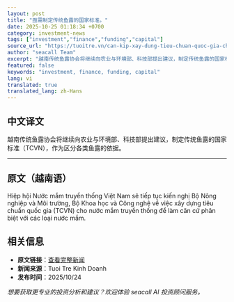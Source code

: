 ```yaml
---
layout: post
title: "亟需制定传统鱼露的国家标准。"
date: 2025-10-25 01:18:34 +0700
category: investment-news
tags: ["investment","finance","funding","capital"]
source_url: "https://tuoitre.vn/can-kip-xay-dung-tieu-chuan-quoc-gia-cho-nuoc-mam-truyen-thong-20251024184648675.htm"
author: "seacall Team"
excerpt: "越南传统鱼露协会将继续向农业与环境部、科技部提出建议，制定传统鱼露的国家标准（TCVN），作为区分各类鱼露的依据。..."
featured: false
keywords: "investment, finance, funding, capital"
lang: vi
translated: true
translated_lang: zh-Hans
---
```


## 中文译文

越南传统鱼露协会将继续向农业与环境部、科技部提出建议，制定传统鱼露的国家标准（TCVN），作为区分各类鱼露的依据。

---

## 原文（越南语）

Hiệp hội Nước mắm truyền thống Việt Nam sẽ tiếp tục kiến nghị Bộ Nông nghiệp và Môi trường, Bộ Khoa học và Công nghệ về việc xây dựng tiêu chuẩn quốc gia (TCVN) cho nước mắm truyền thống để làm căn cứ phân biệt với các loại nước mắm.

## 相关信息

- **原文链接**：[查看完整新闻](https://tuoitre.vn/can-kip-xay-dung-tieu-chuan-quoc-gia-cho-nuoc-mam-truyen-thong-20251024184648675.htm)
- **新闻来源**：Tuoi Tre Kinh Doanh
- **发布时间**：2025/10/24

*想要获取更专业的投资分析和建议？欢迎体验 seacall AI 投资顾问服务。*